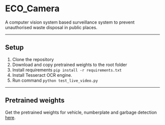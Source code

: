 # ECO_Camera
A computer vision system based surveillance system to prevent unauthorised waste disposal in public places.
***
## Setup
1. Clone the repository
2. Download and copy pretrained weights to the root folder
3. Install requirements `pip install -r requirements.txt`
4. Install Tesseract OCR engine.
5. Run command `python test_live_video.py`
***
## Pretrained weights
Get the pretrained weights for vehicle, numberplate and garbage detection [here](https://drive.google.com/drive/folders/1LEkyF7bAbTvIC4BtDuniM_foMBwqOBRv?usp=sharing).